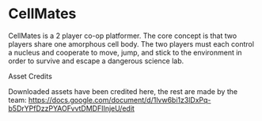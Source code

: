 # CellMates

CellMates is a 2 player co-op platformer. The core concept is that two players share one amorphous cell body. The two players must each control a nucleus and cooperate to move, jump, and stick to the environment in order to survive and escape a dangerous science lab.


Asset Credits

Downloaded assets have been credited here, the rest are made by the team:
https://docs.google.com/document/d/1lvw6bi1z3lDxPq-b5DrYPfDzzPYAOFvvtDMDFIInjeU/edit
